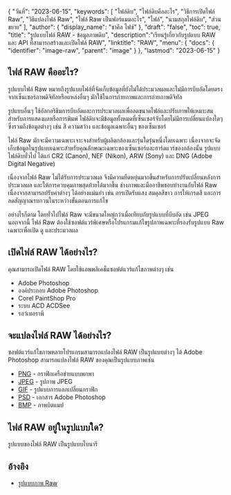 {
"วันที่": "2023-06-15",
  "keywords": [
"ไฟล์ดิบ",
"ไฟล์ดิบคืออะไร",
"วิธีการเปิดไฟล์ Raw",
"วิธีแปลงไฟล์ Raw",
"ไฟล์ Raw เป็นฟอร์แมตอะไร",
"ไฟล์",
"นามสกุลไฟล์ดิบ",
"ส่วนขยาย"
],
  "author": {
"display_name": "ชาคีล ไฟซ์"
},
"draft": "false",
"toc": true,
"title": "รูปแบบไฟล์ RAW - ข้อมูลภาพดิบ",
  "description":"เรียนรู้เกี่ยวกับรูปแบบ RAW และ API ที่สามารถสร้างและเปิดไฟล์ RAW",
  "linktitle": "RAW",
  "menu": {
    "docs": {
      "identifier": "image-raw",
      "parent": "image"
}
},
"lastmod": "2023-06-15"
}

## ไฟล์ RAW คืออะไร?

รูปแบบไฟล์ Raw หมายถึงรูปแบบไฟล์ที่จัดเก็บข้อมูลที่ยังไม่ได้ประมวลผลและไม่มีการบีบอัดโดยตรงจากเซ็นเซอร์ภาพดิจิทัลหรือแหล่งอื่นๆ มักใช้ในการถ่ายภาพและการถ่ายภาพดิจิทัล

รูปแบบอื่นๆ ใช้อัลกอริธึมการบีบอัดและการประมวลผลเพื่อลดขนาดไฟล์และปรับภาพให้เหมาะสมสำหรับการแสดงผลหรือการพิมพ์ ไฟล์ดิบจะมีข้อมูลทั้งหมดที่เซ็นเซอร์จับโดยไม่มีการเปลี่ยนแปลงใดๆ ซึ่งรวมถึงข้อมูลต่างๆ เช่น สี ความสว่าง และข้อมูลเฉพาะอื่นๆ ของเซ็นเซอร์

ไฟล์ Raw มักจะมีความเฉพาะเจาะจงสำหรับผู้ผลิตกล้องและรุ่นใดรุ่นหนึ่งโดยเฉพาะ เนื่องจากจะจัดเก็บข้อมูลในรูปแบบเฉพาะสำหรับคุณลักษณะเฉพาะของเซ็นเซอร์และฮาร์ดแวร์ของกล้องนั้น รูปแบบไฟล์ดิบทั่วไป ได้แก่ CR2 (Canon), NEF (Nikon), ARW (Sony) และ DNG (Adobe Digital Negative)

เนื่องจากไฟล์ Raw ไม่ได้รับการประมวลผล จึงมีความยืดหยุ่นมากขึ้นสำหรับการปรับเปลี่ยนหลังการประมวลผล และให้การควบคุมภาพสุดท้ายได้มากขึ้น ช่างภาพและมืออาชีพชอบทำงานกับไฟล์ Raw เนื่องจากสามารถปรับค่าต่างๆ ได้อย่างแม่นยำ เช่น การเปิดรับแสง สมดุลสีขาว การให้เกรดสี และการลดสัญญาณรบกวนในระหว่างขั้นตอนการแก้ไข

อย่างไรก็ตาม โดยทั่วไปไฟล์ Raw จะมีขนาดใหญ่กว่าเมื่อเทียบกับรูปแบบที่บีบอัด เช่น JPEG นอกจากนี้ ไฟล์ Raw ต้องใช้ซอฟต์แวร์พิเศษหรือโปรแกรมแก้ไขรูปภาพเฉพาะที่รองรับรูปแบบ Raw เฉพาะเพื่อเปิด ดู และประมวลผล

## เปิดไฟล์ RAW ได้อย่างไร?

คุณสามารถเปิดไฟล์ RAW โดยใช้แอพพลิเคชั่นซอฟต์แวร์แก้ไขภาพต่างๆ เช่น

- Adobe Photoshop
- องค์ประกอบ Adobe Photoshop
- Corel PaintShop Pro
- ระบบ ACD ACDSee
- รอว์เทอราพี

## จะแปลงไฟล์ RAW ได้อย่างไร?

ซอฟต์แวร์แก้ไขภาพหลายโปรแกรมสามารถแปลงไฟล์ RAW เป็นรูปแบบต่างๆ ได้ Adobe Photoshop สามารถแปลงไฟล์ RAW ของคุณเป็นรูปแบบภาพเช่น

- [PNG](/th/image/png/) - กราฟิกเครือข่ายแบบพกพา
- [JPEG](/th/image/jpeg/) - รูปภาพ JPEG
- [GIF](/th/image/gif/) - รูปแบบการแลกเปลี่ยนกราฟิก
- [PSD](/th/image/psd/) - เอกสาร Adobe Photoshop
- [BMP](/th/image/bmp/) - ภาพบิตแมป

## ไฟล์ RAW อยู่ในรูปแบบใด?

รูปแบบของไฟล์ RAW เป็นรูปแบบไบนารี

## อ้างอิง
* [รูปแบบภาพ Raw](https://en.wikipedia.org/wiki/Raw_image_format)

